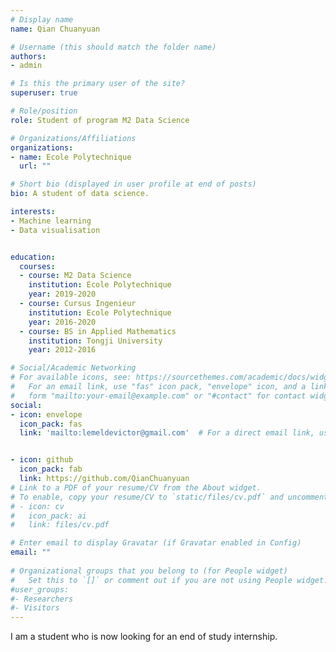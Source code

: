 ```yaml
---
# Display name
name: Qian Chuanyuan

# Username (this should match the folder name)
authors:
- admin

# Is this the primary user of the site?
superuser: true

# Role/position
role: Student of program M2 Data Science

# Organizations/Affiliations
organizations:
- name: Ecole Polytechnique
  url: ""

# Short bio (displayed in user profile at end of posts)
bio: A student of data science.

interests:
- Machine learning
- Data visualisation


education:
  courses:
  - course: M2 Data Science
    institution: Ecole Polytechnique
    year: 2019-2020
  - course: Cursus Ingenieur
    institution: Ecole Polytechnique
    year: 2016-2020
  - course: BS in Applied Mathematics
    institution: Tongji University
    year: 2012-2016

# Social/Academic Networking
# For available icons, see: https://sourcethemes.com/academic/docs/widgets/#icons
#   For an email link, use "fas" icon pack, "envelope" icon, and a link in the
#   form "mailto:your-email@example.com" or "#contact" for contact widget.
social:
- icon: envelope
  icon_pack: fas
  link: 'mailto:lemeldevictor@gmail.com'  # For a direct email link, use "mailto:test@example.org".


- icon: github
  icon_pack: fab
  link: https://github.com/QianChuanyuan
# Link to a PDF of your resume/CV from the About widget.
# To enable, copy your resume/CV to `static/files/cv.pdf` and uncomment the lines below.  
# - icon: cv
#   icon_pack: ai
#   link: files/cv.pdf

# Enter email to display Gravatar (if Gravatar enabled in Config)
email: ""
  
# Organizational groups that you belong to (for People widget)
#   Set this to `[]` or comment out if you are not using People widget.  
#user_groups:
#- Researchers
#- Visitors
---
```


I am a student who is now looking for an end of study internship.


